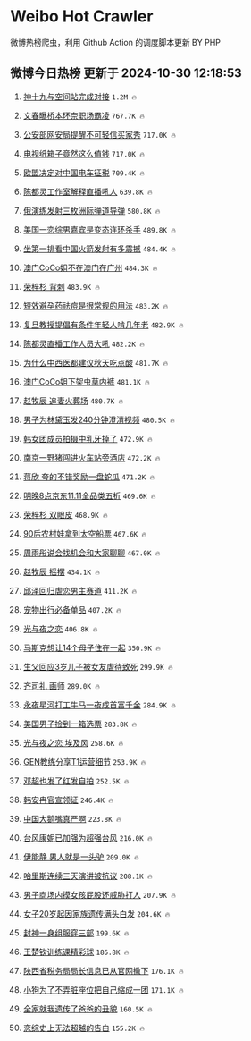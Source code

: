 # Weibo Hot Crawler 



微博热榜爬虫，利用 Github Action 的调度脚本更新 BY PHP 


## 微博今日热榜 更新于 2024-10-30 12:18:53 
1. [神十九与空间站完成对接](https://s.weibo.com/weibo?q=%23%E7%A5%9E%E5%8D%81%E4%B9%9D%E4%B8%8E%E7%A9%BA%E9%97%B4%E7%AB%99%E5%AE%8C%E6%88%90%E5%AF%B9%E6%8E%A5%23&t=31&band_rank=1&Refer=top) `1.2M 🔥` 

1. [文春曝桥本环奈职场霸凌](https://s.weibo.com/weibo?q=%23%E6%96%87%E6%98%A5%E6%9B%9D%E6%A1%A5%E6%9C%AC%E7%8E%AF%E5%A5%88%E8%81%8C%E5%9C%BA%E9%9C%B8%E5%87%8C%23&t=31&band_rank=2&Refer=top) `767.7K 🔥` 

1. [公安部网安局提醒不可轻信买家秀](https://s.weibo.com/weibo?q=%23%E5%85%AC%E5%AE%89%E9%83%A8%E7%BD%91%E5%AE%89%E5%B1%80%E6%8F%90%E9%86%92%E4%B8%8D%E5%8F%AF%E8%BD%BB%E4%BF%A1%E4%B9%B0%E5%AE%B6%E7%A7%80%23&t=31&band_rank=3&Refer=top) `717.0K 🔥` 

1. [电视纸箱子竟然这么值钱](https://s.weibo.com/weibo?q=%23%E7%94%B5%E8%A7%86%E7%BA%B8%E7%AE%B1%E5%AD%90%E7%AB%9F%E7%84%B6%E8%BF%99%E4%B9%88%E5%80%BC%E9%92%B1%23&t=31&band_rank=4&Refer=top) `717.0K 🔥` 

1. [欧盟决定对中国电车征税](https://s.weibo.com/weibo?q=%23%E6%AC%A7%E7%9B%9F%E5%86%B3%E5%AE%9A%E5%AF%B9%E4%B8%AD%E5%9B%BD%E7%94%B5%E8%BD%A6%E5%BE%81%E7%A8%8E%23&t=31&band_rank=5&Refer=top) `709.4K 🔥` 

1. [陈都灵工作室解释直播吼人](https://s.weibo.com/weibo?q=%23%E9%99%88%E9%83%BD%E7%81%B5%E5%B7%A5%E4%BD%9C%E5%AE%A4%E8%A7%A3%E9%87%8A%E7%9B%B4%E6%92%AD%E5%90%BC%E4%BA%BA%23&t=31&band_rank=6&Refer=top) `639.8K 🔥` 

1. [俄演练发射三枚洲际弹道导弹](https://s.weibo.com/weibo?q=%23%E4%BF%84%E6%BC%94%E7%BB%83%E5%8F%91%E5%B0%84%E4%B8%89%E6%9E%9A%E6%B4%B2%E9%99%85%E5%BC%B9%E9%81%93%E5%AF%BC%E5%BC%B9%23&t=31&band_rank=7&Refer=top) `580.8K 🔥` 

1. [美国一恋综男嘉宾是变态连环杀手](https://s.weibo.com/weibo?q=%23%E7%BE%8E%E5%9B%BD%E4%B8%80%E6%81%8B%E7%BB%BC%E7%94%B7%E5%98%89%E5%AE%BE%E6%98%AF%E5%8F%98%E6%80%81%E8%BF%9E%E7%8E%AF%E6%9D%80%E6%89%8B%23&t=31&band_rank=8&Refer=top) `489.8K 🔥` 

1. [坐第一排看中国火箭发射有多震撼](https://s.weibo.com/weibo?q=%23%E5%9D%90%E7%AC%AC%E4%B8%80%E6%8E%92%E7%9C%8B%E4%B8%AD%E5%9B%BD%E7%81%AB%E7%AE%AD%E5%8F%91%E5%B0%84%E6%9C%89%E5%A4%9A%E9%9C%87%E6%92%BC%23&t=31&band_rank=9&Refer=top) `484.4K 🔥` 

1. [澳门CoCo姐不在澳门在广州](https://s.weibo.com/weibo?q=%23%E6%BE%B3%E9%97%A8CoCo%E5%A7%90%E4%B8%8D%E5%9C%A8%E6%BE%B3%E9%97%A8%E5%9C%A8%E5%B9%BF%E5%B7%9E%23&t=31&band_rank=10&Refer=top) `484.3K 🔥` 

1. [荣梓杉 背刺](https://s.weibo.com/weibo?q=%E8%8D%A3%E6%A2%93%E6%9D%89%20%E8%83%8C%E5%88%BA&t=31&band_rank=11&Refer=top) `483.9K 🔥` 

1. [短效避孕药祛痘是很常规的用法](https://s.weibo.com/weibo?q=%23%E7%9F%AD%E6%95%88%E9%81%BF%E5%AD%95%E8%8D%AF%E7%A5%9B%E7%97%98%E6%98%AF%E5%BE%88%E5%B8%B8%E8%A7%84%E7%9A%84%E7%94%A8%E6%B3%95%23&t=31&band_rank=12&Refer=top) `483.2K 🔥` 

1. [复旦教授提倡有条件年轻人啃几年老](https://s.weibo.com/weibo?q=%23%E5%A4%8D%E6%97%A6%E6%95%99%E6%8E%88%E6%8F%90%E5%80%A1%E6%9C%89%E6%9D%A1%E4%BB%B6%E5%B9%B4%E8%BD%BB%E4%BA%BA%E5%95%83%E5%87%A0%E5%B9%B4%E8%80%81%23&t=31&band_rank=13&Refer=top) `482.9K 🔥` 

1. [陈都灵直播工作人员大吼](https://s.weibo.com/weibo?q=%23%E9%99%88%E9%83%BD%E7%81%B5%E7%9B%B4%E6%92%AD%E5%B7%A5%E4%BD%9C%E4%BA%BA%E5%91%98%E5%A4%A7%E5%90%BC%23&t=31&band_rank=14&Refer=top) `482.2K 🔥` 

1. [为什么中西医都建议秋天吃点酸](https://s.weibo.com/weibo?q=%23%E4%B8%BA%E4%BB%80%E4%B9%88%E4%B8%AD%E8%A5%BF%E5%8C%BB%E9%83%BD%E5%BB%BA%E8%AE%AE%E7%A7%8B%E5%A4%A9%E5%90%83%E7%82%B9%E9%85%B8%23&t=31&band_rank=15&Refer=top) `481.7K 🔥` 

1. [澳门CoCo姐下架虫草内裤](https://s.weibo.com/weibo?q=%23%E6%BE%B3%E9%97%A8CoCo%E5%A7%90%E4%B8%8B%E6%9E%B6%E8%99%AB%E8%8D%89%E5%86%85%E8%A3%A4%23&t=31&band_rank=16&Refer=top) `481.1K 🔥` 

1. [赵牧辰 追妻火葬场](https://s.weibo.com/weibo?q=%E8%B5%B5%E7%89%A7%E8%BE%B0%20%E8%BF%BD%E5%A6%BB%E7%81%AB%E8%91%AC%E5%9C%BA&t=31&band_rank=17&Refer=top) `480.7K 🔥` 

1. [男子为林黛玉发240分钟澄清视频](https://s.weibo.com/weibo?q=%23%E7%94%B7%E5%AD%90%E4%B8%BA%E6%9E%97%E9%BB%9B%E7%8E%89%E5%8F%91240%E5%88%86%E9%92%9F%E6%BE%84%E6%B8%85%E8%A7%86%E9%A2%91%23&t=31&band_rank=18&Refer=top) `480.5K 🔥` 

1. [韩女团成员拍摄中乳牙掉了](https://s.weibo.com/weibo?q=%E9%9F%A9%E5%A5%B3%E5%9B%A2%E6%88%90%E5%91%98%E6%8B%8D%E6%91%84%E4%B8%AD%E4%B9%B3%E7%89%99%E6%8E%89%E4%BA%86&t=31&band_rank=19&Refer=top) `472.9K 🔥` 

1. [南京一野猪闯进火车站旁酒店](https://s.weibo.com/weibo?q=%23%E5%8D%97%E4%BA%AC%E4%B8%80%E9%87%8E%E7%8C%AA%E9%97%AF%E8%BF%9B%E7%81%AB%E8%BD%A6%E7%AB%99%E6%97%81%E9%85%92%E5%BA%97%23&t=31&band_rank=20&Refer=top) `472.2K 🔥` 

1. [蒋欣 夸的不错奖励一盘蛇瓜](https://s.weibo.com/weibo?q=%E8%92%8B%E6%AC%A3%20%E5%A4%B8%E7%9A%84%E4%B8%8D%E9%94%99%E5%A5%96%E5%8A%B1%E4%B8%80%E7%9B%98%E8%9B%87%E7%93%9C&t=31&band_rank=21&Refer=top) `471.2K 🔥` 

1. [明晚8点京东11.11全品类五折](https://s.weibo.com/weibo?q=%23%E6%98%8E%E6%99%9A8%E7%82%B9%E4%BA%AC%E4%B8%9C11.11%E5%85%A8%E5%93%81%E7%B1%BB%E4%BA%94%E6%8A%98%23&t=31&band_rank=22&Refer=top) `469.6K 🔥` 

1. [荣梓杉 双眼皮](https://s.weibo.com/weibo?q=%E8%8D%A3%E6%A2%93%E6%9D%89%20%E5%8F%8C%E7%9C%BC%E7%9A%AE&t=31&band_rank=23&Refer=top) `468.9K 🔥` 

1. [90后农村娃拿到太空船票](https://s.weibo.com/weibo?q=%2390%E5%90%8E%E5%86%9C%E6%9D%91%E5%A8%83%E6%8B%BF%E5%88%B0%E5%A4%AA%E7%A9%BA%E8%88%B9%E7%A5%A8%23&t=31&band_rank=24&Refer=top) `467.6K 🔥` 

1. [周雨彤说会找机会和大家聊聊](https://s.weibo.com/weibo?q=%23%E5%91%A8%E9%9B%A8%E5%BD%A4%E8%AF%B4%E4%BC%9A%E6%89%BE%E6%9C%BA%E4%BC%9A%E5%92%8C%E5%A4%A7%E5%AE%B6%E8%81%8A%E8%81%8A%23&t=31&band_rank=25&Refer=top) `467.0K 🔥` 

1. [赵牧辰 摇摆](https://s.weibo.com/weibo?q=%E8%B5%B5%E7%89%A7%E8%BE%B0%20%E6%91%87%E6%91%86&t=31&band_rank=26&Refer=top) `434.1K 🔥` 

1. [邱泽回归虐恋男主赛道](https://s.weibo.com/weibo?q=%23%E9%82%B1%E6%B3%BD%E5%9B%9E%E5%BD%92%E8%99%90%E6%81%8B%E7%94%B7%E4%B8%BB%E8%B5%9B%E9%81%93%23&t=31&band_rank=27&Refer=top) `411.2K 🔥` 

1. [宠物出行必备单品](https://s.weibo.com/weibo?q=%23%E5%AE%A0%E7%89%A9%E5%87%BA%E8%A1%8C%E5%BF%85%E5%A4%87%E5%8D%95%E5%93%81%23&t=31&band_rank=28&Refer=top) `407.2K 🔥` 

1. [光与夜之恋](https://s.weibo.com/weibo?q=%E5%85%89%E4%B8%8E%E5%A4%9C%E4%B9%8B%E6%81%8B&t=31&band_rank=29&Refer=top) `406.8K 🔥` 

1. [马斯克想让14个母子住在一起](https://s.weibo.com/weibo?q=%23%E9%A9%AC%E6%96%AF%E5%85%8B%E6%83%B3%E8%AE%A914%E4%B8%AA%E6%AF%8D%E5%AD%90%E4%BD%8F%E5%9C%A8%E4%B8%80%E8%B5%B7%23&t=31&band_rank=30&Refer=top) `350.9K 🔥` 

1. [生父回应3岁儿子被女友虐待致死](https://s.weibo.com/weibo?q=%23%E7%94%9F%E7%88%B6%E5%9B%9E%E5%BA%943%E5%B2%81%E5%84%BF%E5%AD%90%E8%A2%AB%E5%A5%B3%E5%8F%8B%E8%99%90%E5%BE%85%E8%87%B4%E6%AD%BB%23&t=31&band_rank=31&Refer=top) `299.9K 🔥` 

1. [齐司礼 画师](https://s.weibo.com/weibo?q=%E9%BD%90%E5%8F%B8%E7%A4%BC%20%E7%94%BB%E5%B8%88&t=31&band_rank=32&Refer=top) `289.0K 🔥` 

1. [永夜星河打工牛马一夜成首富千金](https://s.weibo.com/weibo?q=%E6%B0%B8%E5%A4%9C%E6%98%9F%E6%B2%B3%E6%89%93%E5%B7%A5%E7%89%9B%E9%A9%AC%E4%B8%80%E5%A4%9C%E6%88%90%E9%A6%96%E5%AF%8C%E5%8D%83%E9%87%91&t=31&band_rank=33&Refer=top) `284.9K 🔥` 

1. [美国男子捡到一箱选票](https://s.weibo.com/weibo?q=%23%E7%BE%8E%E5%9B%BD%E7%94%B7%E5%AD%90%E6%8D%A1%E5%88%B0%E4%B8%80%E7%AE%B1%E9%80%89%E7%A5%A8%23&t=31&band_rank=34&Refer=top) `283.8K 🔥` 

1. [光与夜之恋 埃及风](https://s.weibo.com/weibo?q=%E5%85%89%E4%B8%8E%E5%A4%9C%E4%B9%8B%E6%81%8B%20%E5%9F%83%E5%8F%8A%E9%A3%8E&t=31&band_rank=35&Refer=top) `258.6K 🔥` 

1. [GEN教练分享T1运营细节](https://s.weibo.com/weibo?q=%23GEN%E6%95%99%E7%BB%83%E5%88%86%E4%BA%ABT1%E8%BF%90%E8%90%A5%E7%BB%86%E8%8A%82%23&t=31&band_rank=36&Refer=top) `253.9K 🔥` 

1. [邓超也发了红发自拍](https://s.weibo.com/weibo?q=%23%E9%82%93%E8%B6%85%E4%B9%9F%E5%8F%91%E4%BA%86%E7%BA%A2%E5%8F%91%E8%87%AA%E6%8B%8D%23&t=31&band_rank=37&Refer=top) `252.5K 🔥` 

1. [韩安冉官宣领证](https://s.weibo.com/weibo?q=%23%E9%9F%A9%E5%AE%89%E5%86%89%E5%AE%98%E5%AE%A3%E9%A2%86%E8%AF%81%23&t=31&band_rank=38&Refer=top) `246.4K 🔥` 

1. [中国大鹅嘴真严啊](https://s.weibo.com/weibo?q=%23%E4%B8%AD%E5%9B%BD%E5%A4%A7%E9%B9%85%E5%98%B4%E7%9C%9F%E4%B8%A5%E5%95%8A%23&t=31&band_rank=39&Refer=top) `223.8K 🔥` 

1. [台风康妮已加强为超强台风](https://s.weibo.com/weibo?q=%23%E5%8F%B0%E9%A3%8E%E5%BA%B7%E5%A6%AE%E5%B7%B2%E5%8A%A0%E5%BC%BA%E4%B8%BA%E8%B6%85%E5%BC%BA%E5%8F%B0%E9%A3%8E%23&t=31&band_rank=40&Refer=top) `216.0K 🔥` 

1. [伊能静 男人就是一头驴](https://s.weibo.com/weibo?q=%E4%BC%8A%E8%83%BD%E9%9D%99%20%E7%94%B7%E4%BA%BA%E5%B0%B1%E6%98%AF%E4%B8%80%E5%A4%B4%E9%A9%B4&t=31&band_rank=41&Refer=top) `209.0K 🔥` 

1. [哈里斯连续三天演讲被抗议](https://s.weibo.com/weibo?q=%23%E5%93%88%E9%87%8C%E6%96%AF%E8%BF%9E%E7%BB%AD%E4%B8%89%E5%A4%A9%E6%BC%94%E8%AE%B2%E8%A2%AB%E6%8A%97%E8%AE%AE%23&t=31&band_rank=42&Refer=top) `208.1K 🔥` 

1. [男子商场内摸女孩屁股还威胁打人](https://s.weibo.com/weibo?q=%23%E7%94%B7%E5%AD%90%E5%95%86%E5%9C%BA%E5%86%85%E6%91%B8%E5%A5%B3%E5%AD%A9%E5%B1%81%E8%82%A1%E8%BF%98%E5%A8%81%E8%83%81%E6%89%93%E4%BA%BA%23&t=31&band_rank=43&Refer=top) `207.9K 🔥` 

1. [女子20岁起因家族遗传满头白发](https://s.weibo.com/weibo?q=%23%E5%A5%B3%E5%AD%9020%E5%B2%81%E8%B5%B7%E5%9B%A0%E5%AE%B6%E6%97%8F%E9%81%97%E4%BC%A0%E6%BB%A1%E5%A4%B4%E7%99%BD%E5%8F%91%23&t=31&band_rank=44&Refer=top) `204.6K 🔥` 

1. [封神一身组服穿三部](https://s.weibo.com/weibo?q=%E5%B0%81%E7%A5%9E%E4%B8%80%E8%BA%AB%E7%BB%84%E6%9C%8D%E7%A9%BF%E4%B8%89%E9%83%A8&t=31&band_rank=45&Refer=top) `199.6K 🔥` 

1. [王楚钦训练课精彩球](https://s.weibo.com/weibo?q=%E7%8E%8B%E6%A5%9A%E9%92%A6%E8%AE%AD%E7%BB%83%E8%AF%BE%E7%B2%BE%E5%BD%A9%E7%90%83&t=31&band_rank=46&Refer=top) `186.8K 🔥` 

1. [陕西省税务局局长信息已从官网撤下](https://s.weibo.com/weibo?q=%23%E9%99%95%E8%A5%BF%E7%9C%81%E7%A8%8E%E5%8A%A1%E5%B1%80%E5%B1%80%E9%95%BF%E4%BF%A1%E6%81%AF%E5%B7%B2%E4%BB%8E%E5%AE%98%E7%BD%91%E6%92%A4%E4%B8%8B%23&t=31&band_rank=47&Refer=top) `176.1K 🔥` 

1. [小狗为了不弄脏座位把自己缩成一团](https://s.weibo.com/weibo?q=%E5%B0%8F%E7%8B%97%E4%B8%BA%E4%BA%86%E4%B8%8D%E5%BC%84%E8%84%8F%E5%BA%A7%E4%BD%8D%E6%8A%8A%E8%87%AA%E5%B7%B1%E7%BC%A9%E6%88%90%E4%B8%80%E5%9B%A2&t=31&band_rank=48&Refer=top) `171.1K 🔥` 

1. [全家就我遗传了爸爸的丑貌](https://s.weibo.com/weibo?q=%E5%85%A8%E5%AE%B6%E5%B0%B1%E6%88%91%E9%81%97%E4%BC%A0%E4%BA%86%E7%88%B8%E7%88%B8%E7%9A%84%E4%B8%91%E8%B2%8C&t=31&band_rank=49&Refer=top) `160.5K 🔥` 

1. [恋综史上无法超越的告白](https://s.weibo.com/weibo?q=%E6%81%8B%E7%BB%BC%E5%8F%B2%E4%B8%8A%E6%97%A0%E6%B3%95%E8%B6%85%E8%B6%8A%E7%9A%84%E5%91%8A%E7%99%BD&t=31&band_rank=50&Refer=top) `155.2K 🔥` 

